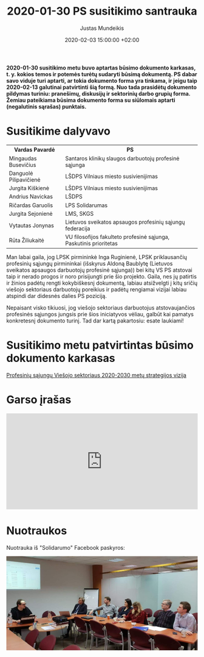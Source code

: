 ﻿---
title:      2020-01-30 PS susitikimo santrauka
date:       2020-02-03 15:00:00 +02:00
author:     Justas Mundeikis
layout:     post
comments:   true
citation:   true
permalink:  /2020/02/03/PS-susutikimo-santrauka/
image:      /assets/2020/02/03/PS_susitikimas_2020-01-30.png
thumbnail:  /assets/2020/02/03/thumb.PS_susitikimas_2020-01-30.png
categories:
  - Profesinės sąjungos
tags:
  - Profesinės sąjungos
---

**2020-01-30 susitikimo metu buvo aptartas būsimo dokumento karkasas, t. y. kokios temos ir potemės turėtų sudaryti būsimą dokumentą. PS dabar savo viduje turi aptarti, ar tokia dokumento forma yra tinkama, ir jeigu taip 2020-02-13 galutinai patvirtinti šią formą.  Nuo tada prasidėtų dokumento pildymas turiniu: pranešimų, diskusijų ir sektorinių darbo grupių forma. Žemiau pateikiama būsima dokumento forma su siūlomais aptarti (negalutinis sąrašas) punktais.**<!--more-->

# Susitikime dalyvavo

<table><tr><th>Vardas Pavardė</th><th>PS</th></tr><tr><td>Mingaudas Busevičius</td><td>Santaros klinikų slaugos darbuotojų profesinė sąjunga</td></tr><tr><td>Danguolė Pilipavičienė</td><td>LŠDPS Vilniaus miesto susivienijimas</td></tr><tr><td>Jurgita Kiškienė</td><td>LŠDPS Vilniaus miesto susivienijimas</td></tr><tr><td>Andrius Navickas</td><td>LŠDPS</td></tr><tr><td>Ričardas Garuolis</td><td>LPS Solidarumas</td></tr><tr><td>Jurgita Sejonienė </td><td>LMS, SKGS</td></tr><tr><td>Vytautas Jonynas</td><td>Lietuvos sveikatos apsaugos profesinių sąjungų federacija</td></tr><tr><td>Rūta Žiliukaitė</td><td>VU filosofijos fakulteto profesinė sąjunga, Paskutinis prioritetas</td></tr></table>

Man labai gaila, jog LPSK pirmininkė Inga Ruginienė, LPSK priklausančių profesinių sąjungų pirmininkai (išskyrus Aldoną Baublytę (Lietuvos sveikatos apsaugos darbuotojų profesinė sąjunga)) bei kitų VS PS atstovai taip ir nerado progos ir noro prisijungti prie šio projekto. Gaila, nes jų patirtis ir žinios padėtų rengti kokybiškesnį dokumentą, labiau atsižvelgti į kitų sričių viešojo sektoriaus darbuotojų poreikius ir padėtų rengiamai vizijai labiau atspindi dar didesnės dalies PS poziciją.

Nepaisant visko tikiuosi, jog viešojo sektoriaus darbuotojus atstovaujančios profesinės sąjungos jungsis prie šios iniciatyvos vėliau, galbūt kai pamatys konkretesnį dokumento turinį. Tad dar kartą pakartosiu: esate laukiami!


# Susitikimo metu patvirtintas būsimo dokumento karkasas

[Profesinių sąjungų Viešojo sektoriaus 2020-2030 metų strategijos vizija](https://docs.google.com/document/d/1aqgkUvtcfu5BLziUq8mDbE9qVLfd0ehy2T2L9J9efG8/edit?usp=sharing)

# Garso įrašas

<div style="position: relative; overflow: hidden; padding-top: 50%;"><iframe style="position: absolute; top: 0;left: 0; width: 100%; height: 100%;border: 0;" src="https://www.youtube.com/embed/3MWYwJD5Tks" frameborder='0' scrolling='no' allowfullscreen></iframe></div>

# Nuotraukos
Nuotrauka iš "Solidarumo" Facebook paskyros:

![](/assets/2020/02/03/2020_01_30_susitikimas.jpg)
